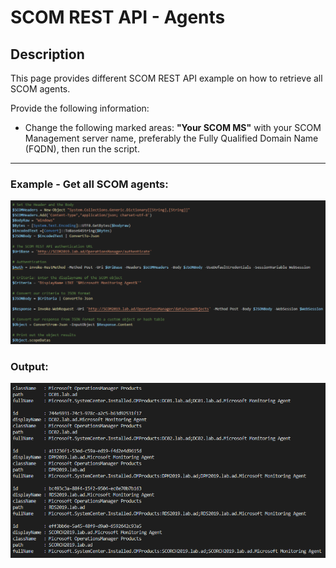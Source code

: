 # SCOM REST API - Agents


## Description
This page provides different SCOM REST API example on how to retrieve all SCOM agents.

Provide the following information:

- Change the following marked areas: **"Your SCOM MS"** with your SCOM Management server name, preferably the Fully Qualified Domain Name (FQDN), then run the script.

-----------------------------------------------------------------------------------------------------------------------------------------------------------------------------------

### Example - Get all SCOM agents:
![alt text](https://github.com/LeonLaude/SCOM/blob/master/REST%20API/Agents/Images/SCOM_Agents.png)

### Output:
![alt text](https://github.com/LeonLaude/SCOM/blob/master/REST%20API/Agents/Images/SCOM_Agents_result.png)
